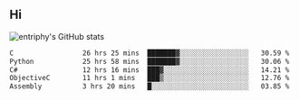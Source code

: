 ## Hi
![entriphy's GitHub stats](https://github-readme-stats.vercel.app/api?username=entriphy&show_icons=true&title_color=2196F3&bg_color=212121&text_color=FAFAFA&hide_border=true)
<!--START_SECTION:waka-->

```txt
C                 26 hrs 25 mins  ███████▓░░░░░░░░░░░░░░░░░   30.59 %
Python            25 hrs 58 mins  ███████▓░░░░░░░░░░░░░░░░░   30.06 %
C#                12 hrs 16 mins  ███▓░░░░░░░░░░░░░░░░░░░░░   14.21 %
ObjectiveC        11 hrs 1 mins   ███▒░░░░░░░░░░░░░░░░░░░░░   12.76 %
Assembly          3 hrs 20 mins   █░░░░░░░░░░░░░░░░░░░░░░░░   03.85 %
```

<!--END_SECTION:waka-->
